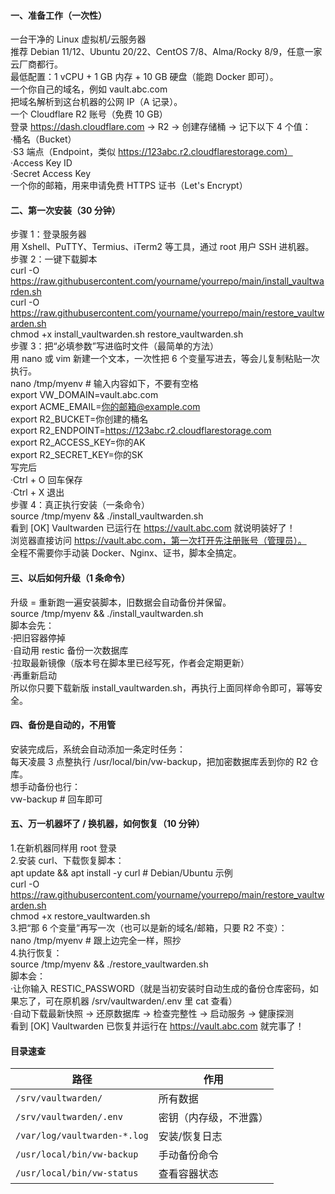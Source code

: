 #### 一、准备工作（一次性） 
一台干净的 Linux 虚拟机/云服务器    
推荐 Debian 11/12、Ubuntu 20/22、CentOS 7/8、Alma/Rocky 8/9，任意一家云厂商都行。   
最低配置：1 vCPU + 1 GB 内存 + 10 GB 硬盘（能跑 Docker 即可）。   
一个你自己的域名，例如 vault.abc.com   
把域名解析到这台机器的公网 IP（A 记录）。   
一个 Cloudflare R2 账号（免费 10 GB）   
登录 https://dash.cloudflare.com → R2 → 创建存储桶 → 记下以下 4 个值：   
·桶名（Bucket）   
·S3 端点（Endpoint，类似 https://123abc.r2.cloudflarestorage.com）   
·Access Key ID   
·Secret Access Key  
一个你的邮箱，用来申请免费 HTTPS 证书（Let's Encrypt）

#### 二、第一次安装（30 分钟）  
步骤 1：登录服务器  
用 Xshell、PuTTY、Termius、iTerm2 等工具，通过 root 用户 SSH 进机器。   
步骤 2：一键下载脚本  
curl -O https://raw.githubusercontent.com/yourname/yourrepo/main/install_vaultwarden.sh  
curl -O https://raw.githubusercontent.com/yourname/yourrepo/main/restore_vaultwarden.sh  
chmod +x install_vaultwarden.sh restore_vaultwarden.sh   
步骤 3：把“必填参数”写进临时文件（最简单的方法）  
用 nano 或 vim 新建一个文本，一次性把 6 个变量写进去，等会儿复制粘贴一次执行。  
nano /tmp/myenv      # 输入内容如下，不要有空格  
export VW_DOMAIN=vault.abc.com  
export ACME_EMAIL=你的邮箱@example.com  
export R2_BUCKET=你创建的桶名  
export R2_ENDPOINT=https://123abc.r2.cloudflarestorage.com  
export R2_ACCESS_KEY=你的AK  
export R2_SECRET_KEY=你的SK  
写完后  
·Ctrl + O 回车保存  
·Ctrl + X 退出  
步骤 4：真正执行安装（一条命令）  
source /tmp/myenv && ./install_vaultwarden.sh  
看到 [OK] Vaultwarden 已运行在 https://vault.abc.com 就说明装好了！  
浏览器直接访问 https://vault.abc.com，第一次打开先注册账号（管理员）。  
全程不需要你手动装 Docker、Nginx、证书，脚本全搞定。    


#### 三、以后如何升级（1 条命令）  
升级 = 重新跑一遍安装脚本，旧数据会自动备份并保留。  
source /tmp/myenv && ./install_vaultwarden.sh  
脚本会先：  
·把旧容器停掉  
·自动用 restic 备份一次数据库  
·拉取最新镜像（版本号在脚本里已经写死，作者会定期更新）  
·再重新启动  
所以你只要下载新版 install_vaultwarden.sh，再执行上面同样命令即可，幂等安全。  

#### 四、备份是自动的，不用管  
安装完成后，系统会自动添加一条定时任务：  
每天凌晨 3 点整执行 /usr/local/bin/vw-backup，把加密数据库丢到你的 R2 仓库。  
想手动备份也行：  
vw-backup     # 回车即可    


#### 五、万一机器坏了 / 换机器，如何恢复（10 分钟）  
1.在新机器同样用 root 登录  
2.安装 curl、下载恢复脚本：  
apt update && apt install -y curl   # Debian/Ubuntu 示例  
curl -O https://raw.githubusercontent.com/yourname/yourrepo/main/restore_vaultwarden.sh  
chmod +x restore_vaultwarden.sh  
3.把“那 6 个变量”再写一次（也可以是新的域名/邮箱，只要 R2 不变）：  
nano /tmp/myenv      # 跟上边完全一样，照抄  
4.执行恢复：  
source /tmp/myenv && ./restore_vaultwarden.sh  
脚本会：  
·让你输入 RESTIC_PASSWORD（就是当初安装时自动生成的备份仓库密码，如果忘了，可在原机器 /srv/vaultwarden/.env 里 cat 查看）  
·自动下载最新快照 → 还原数据库 → 检查完整性 → 启动服务 → 健康探测  
看到 [OK] Vaultwarden 已恢复并运行在 https://vault.abc.com 就完事了！  

#### 目录速查  
| 路径                           | 作用          |
| ---------------------------- | ----------- |
| `/srv/vaultwarden/`          | 所有数据        |
| `/srv/vaultwarden/.env`      | 密钥（内存级，不泄露） |
| `/var/log/vaultwarden-*.log` | 安装/恢复日志     |
| `/usr/local/bin/vw-backup`   | 手动备份命令      |
| `/usr/local/bin/vw-status`   | 查看容器状态      |
